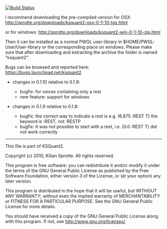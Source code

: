 [![Build Status](https://travis-ci.org/kisp/ksquant2.svg?branch=master)](https://travis-ci.org/kisp/ksquant2)


I recommend downloading the pre-compiled version for OSX:
http://sprotte.org/downloads/ksquant2-osx-0-1-10-tgz.html

or for windows:
http://sprotte.org/downloads/ksquant2-win-0-1-10-zip.html

Then it can be installed as a normal PWGL user-library in
$HOME/PWGL-User/User-library or the corresponding place on
windows. Please make sure that after downloading and extracting the
archive the folder is named "ksquant2".

Bugs can be browsed and reported here:
https://bugs.launchpad.net/ksquant2

* changes in 0.1.10 relative to 0.1.9:
  * bugfix: for voices containing only a rest
  * new feature: support for windows

* changes in 0.1.9 relative to 0.1.8:
  * bugfix: the correct way to indicate a rest is e.g. (6.875 :REST T)
            the keyword is :REST, not :RESTP
  * bugfix: It was not possible to start with a rest, i.e. (0.0 :REST T)
            did not work correctly

--------------------------------------------------------------------------------

This file is part of KSQuant2.

Copyright (c) 2010, Kilian Sprotte. All rights reserved.

This program is free software: you can redistribute it and/or modify
it under the terms of the GNU General Public License as published by
the Free Software Foundation, either version 3 of the License, or
(at your option) any later version.

This program is distributed in the hope that it will be useful,
but WITHOUT ANY WARRANTY; without even the implied warranty of
MERCHANTABILITY or FITNESS FOR A PARTICULAR PURPOSE.  See the
GNU General Public License for more details.

You should have received a copy of the GNU General Public License
along with this program.  If not, see <http://www.gnu.org/licenses/>.
